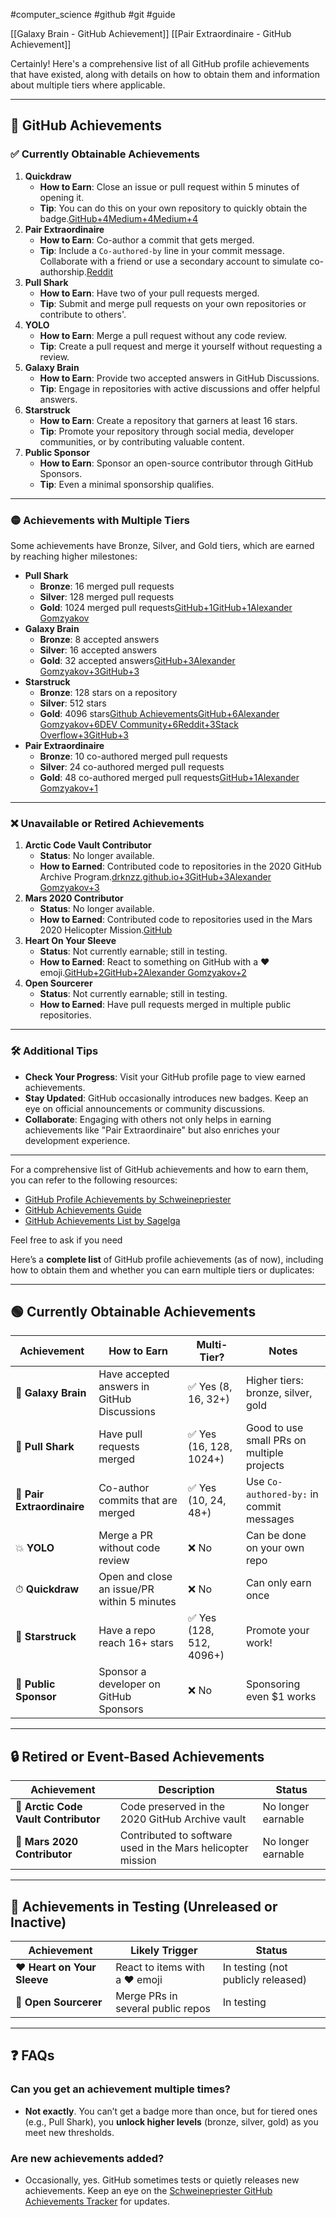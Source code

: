 #computer_science #github #git #guide 

[[Galaxy Brain - GitHub Achievement]]
[[Pair Extraordinaire - GitHub Achievement]]

Certainly! Here's a comprehensive list of all GitHub profile achievements that have existed, along with details on how to obtain them and information about multiple tiers where applicable.

---

## 🏅 GitHub Achievements

### ✅ Currently Obtainable Achievements

1. **Quickdraw**
    - **How to Earn**: Close an issue or pull request within 5 minutes of opening it.
    - **Tip**: You can do this on your own repository to quickly obtain the badge.[GitHub+4Medium+4Medium+4](https://swapnils-mediuum.medium.com/unlocking-github-achievements-a-comprehensive-guide-998839b7205a?utm_source=chatgpt.com)
2. **Pair Extraordinaire**
    - **How to Earn**: Co-author a commit that gets merged.
    - **Tip**: Include a `Co-authored-by` line in your commit message. Collaborate with a friend or use a secondary account to simulate co-authorship.[Reddit](https://www.reddit.com/r/programming/comments/170co7s/custom_github_achievements_defined_by_users/?utm_source=chatgpt.com)
3. **Pull Shark**
    - **How to Earn**: Have two of your pull requests merged.
    - **Tip**: Submit and merge pull requests on your own repositories or contribute to others'.
4. **YOLO**
    - **How to Earn**: Merge a pull request without any code review.
    - **Tip**: Create a pull request and merge it yourself without requesting a review.
5. **Galaxy Brain**
    - **How to Earn**: Provide two accepted answers in GitHub Discussions.
    - **Tip**: Engage in repositories with active discussions and offer helpful answers.
6. **Starstruck**
    - **How to Earn**: Create a repository that garners at least 16 stars.
    - **Tip**: Promote your repository through social media, developer communities, or by contributing valuable content.
7. **Public Sponsor**
    - **How to Earn**: Sponsor an open-source contributor through GitHub Sponsors.
    - **Tip**: Even a minimal sponsorship qualifies.

---

### 🟡 Achievements with Multiple Tiers

Some achievements have Bronze, Silver, and Gold tiers, which are earned by reaching higher milestones:

- **Pull Shark**
    - **Bronze**: 16 merged pull requests
    - **Silver**: 128 merged pull requests
    - **Gold**: 1024 merged pull requests[GitHub+1GitHub+1](https://github.com/Thinkright20/Profile-Badges?utm_source=chatgpt.com)[Alexander Gomzyakov](https://gomzyakov.github.io/achievements/?utm_source=chatgpt.com)
- **Galaxy Brain**
    - **Bronze**: 8 accepted answers
    - **Silver**: 16 accepted answers
    - **Gold**: 32 accepted answers[GitHub+3Alexander Gomzyakov+3GitHub+3](https://gomzyakov.github.io/achievements/?utm_source=chatgpt.com)
- **Starstruck**
    - **Bronze**: 128 stars on a repository
    - **Silver**: 512 stars
    - **Gold**: 4096 stars[Github Achievements](https://githubachievements.com/?utm_source=chatgpt.com)[GitHub+6Alexander Gomzyakov+6DEV Community+6](https://gomzyakov.github.io/achievements/?utm_source=chatgpt.com)[Reddit+3Stack Overflow+3GitHub+3](https://stackoverflow.com/questions/73030031/where-can-a-list-of-github-achievements-be-found?utm_source=chatgpt.com)
- **Pair Extraordinaire**
    - **Bronze**: 10 co-authored merged pull requests
    - **Silver**: 24 co-authored merged pull requests
    - **Gold**: 48 co-authored merged pull requests[GitHub+1Alexander Gomzyakov+1](https://github.com/sagelga/github-achievement?utm_source=chatgpt.com)

---

### ❌ Unavailable or Retired Achievements

1. **Arctic Code Vault Contributor**
    - **Status**: No longer available.
    - **How to Earned**: Contributed code to repositories in the 2020 GitHub Archive Program.[drknzz.github.io+3GitHub+3Alexander Gomzyakov+3](https://github.com/Schweinepriester/github-profile-achievements?utm_source=chatgpt.com)
2. **Mars 2020 Contributor**
    - **Status**: No longer available.
    - **How to Earned**: Contributed code to repositories used in the Mars 2020 Helicopter Mission.[GitHub](https://github.com/Schweinepriester/github-profile-achievements?utm_source=chatgpt.com)
3. **Heart On Your Sleeve**
    - **Status**: Not currently earnable; still in testing.
    - **How to Earned**: React to something on GitHub with a ❤️ emoji.[GitHub+2GitHub+2Alexander Gomzyakov+2](https://github.com/Schweinepriester/github-profile-achievements?utm_source=chatgpt.com)
4. **Open Sourcerer**
    - **Status**: Not currently earnable; still in testing.
    - **How to Earned**: Have pull requests merged in multiple public repositories.

---

### 🛠️ Additional Tips

- **Check Your Progress**: Visit your GitHub profile page to view earned achievements.
- **Stay Updated**: GitHub occasionally introduces new badges. Keep an eye on official announcements or community discussions.
- **Collaborate**: Engaging with others not only helps in earning achievements like "Pair Extraordinaire" but also enriches your development experience.

---

For a comprehensive list of GitHub achievements and how to earn them, you can refer to the following resources:

- [GitHub Profile Achievements by Schweinepriester](https://github.com/Schweinepriester/github-profile-achievements)
- [GitHub Achievements Guide](https://githubachievements.com/)
- [GitHub Achievements List by Sagelga](https://sagelga.com/2024/08/23/github-achievements-list/)

Feel free to ask if you need

Here’s a **complete list** of GitHub profile achievements (as of now), including how to obtain them and whether you can earn multiple tiers or duplicates:

---

## 🟢 **Currently Obtainable Achievements**

|Achievement|How to Earn|Multi-Tier?|Notes|
|---|---|---|---|
|🧠 **Galaxy Brain**|Have accepted answers in GitHub Discussions|✅ Yes (8, 16, 32+)|Higher tiers: bronze, silver, gold|
|🦈 **Pull Shark**|Have pull requests merged|✅ Yes (16, 128, 1024+)|Good to use small PRs on multiple projects|
|🤝 **Pair Extraordinaire**|Co-author commits that are merged|✅ Yes (10, 24, 48+)|Use `Co-authored-by:` in commit messages|
|💥 **YOLO**|Merge a PR without code review|❌ No|Can be done on your own repo|
|⏱ **Quickdraw**|Open and close an issue/PR within 5 minutes|❌ No|Can only earn once|
|🌟 **Starstruck**|Have a repo reach 16+ stars|✅ Yes (128, 512, 4096+)|Promote your work!|
|💖 **Public Sponsor**|Sponsor a developer on GitHub Sponsors|❌ No|Sponsoring even $1 works|

---

## 🔒 **Retired or Event-Based Achievements**

|Achievement|Description|Status|
|---|---|---|
|🧊 **Arctic Code Vault Contributor**|Code preserved in the 2020 GitHub Archive vault|No longer earnable|
|🚁 **Mars 2020 Contributor**|Contributed to software used in the Mars helicopter mission|No longer earnable|

---

## 🧪 **Achievements in Testing (Unreleased or Inactive)**

|Achievement|Likely Trigger|Status|
|---|---|---|
|❤️ **Heart on Your Sleeve**|React to items with a ❤️ emoji|In testing (not publicly released)|
|🔮 **Open Sourcerer**|Merge PRs in several public repos|In testing|

---

## ❓ FAQs

### Can you get an achievement **multiple times**?

- **Not exactly**. You can’t get a badge more than once, but for tiered ones (e.g., Pull Shark), you **unlock higher levels** (bronze, silver, gold) as you meet new thresholds.

### Are new achievements added?

- Occasionally, yes. GitHub sometimes tests or quietly releases new achievements. Keep an eye on the [Schweinepriester GitHub Achievements Tracker](https://github.com/Schweinepriester/github-profile-achievements) for updates.